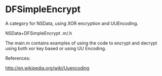 DFSimpleEncrypt
===============

A category for NSData, using XOR encryption and UUEncoding.

NSData+DFSimpleEncrypt .m/.h

The main.m contains examples of using the code to encrypt and decrypt using both xor key based or using UU Encoding.


References:

http://en.wikipedia.org/wiki/Uuencoding
